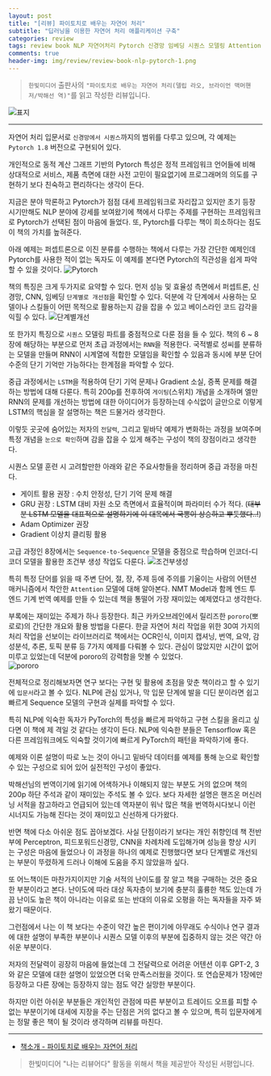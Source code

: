 ```yaml
---  
layout: post  
title: "[리뷰] 파이토치로 배우는 자연어 처리"  
subtitle: "딥러닝을 이용한 자연어 처리 애플리케이션 구축"  
categories: review  
tags: review book NLP 자연어처리 Pytorch 신경망 임베딩 시퀀스 모델링 Attention      
comments: true  
header-img: img/review/review-book-nlp-pytorch-1.png
---  
```

  
> `한빛미디어` 출판사의 `"파이토치로 배우는 자연어 처리(델립 라오, 브라이언 맥머핸 저/박해선 역)"`를 읽고 작성한 리뷰입니다.  

![표지](https://theorydb.github.io/assets/img/review/review-book-nlp-pytorch-1.png)  

---

자연어 처리 입문서로 `신경망에서 시퀀스`까지의 범위를 다루고 있으며, 각 예제는 `Pytorch 1.8` 버전으로 구현되어 있다. 

개인적으로 동적 계산 그래프 기반의 Pytorch 특성은 정적 프레임워크 언어들에 비해 상대적으로 서비스, 제품 측면에 대한 사전 고민이 필요없기에 프로그래머의 의도를 구현하기 보다 친숙하고 편리하다는 생각이 든다. 

지금은 분야 막론하고 Pytorch가 점점 대세 프레임워크로 자리잡고 있지만 초기 등장 시기만해도 NLP 분야에 강세를 보여왔기에 책에서 다루는 주제를 구현하는 프레임워크로 Pytorch가 선택된 점이 마음에 들었다. 또, Pytorch를 다루는 책이 희소하다는 점도 이 책의 가치를 높혀준다.

아래 예제는 퍼셉트론으로 이진 분류를 수행하는 책에서 다루는 가장 간단한 예제인데 Pytorch를 사용한 적이 없는 독자도 이 예제를 본다면 Pytorch의 직관성을 쉽게 파악할 수 있을 것이다.
![Pytorch](https://theorydb.github.io/assets/img/review/review-book-nlp-pytorch-2.png)  

책의 특징은 크게 두가지로 요약할 수 있다. 먼저 성능 및 효율성 측면에서 퍼셉트론, 신경망, CNN, 임베딩 `단계별로 개선점`을 확인할 수 있다. 덕분에 각 단계에서 사용하는 모델이나 스킬들이 어떤 목적으로 활용하는지 감을 잡을 수 있고 베이스라인 코드 감각을 익힐 수 있다. 
![단계별개선](https://theorydb.github.io/assets/img/review/review-book-nlp-pytorch-3.png)  

또 한가지 특징으로 `시퀀스` 모델링 파트를 중점적으로 다룬 점을 들 수 있다. 책의 6 ~ 8장에 해당하는 부분으로 먼저 초급 과정에서는 `RNN`을 적용한다. 국적별로 성씨를 분류하는 모델을 만들며 RNN이 시계열에 적합한 모델임을 확인할 수 있음과 동시에 부분 단어 수준의 단기 기억만 가능하다는 한계점을 파악할 수 있다.

중급 과정에서는 `LSTM`을 적용하여 단기 기억 문제나 Gradient 소실, 증폭 문제를 해결하는 방법에 대해 다룬다. 특히 200p를 전후하여 `게이팅`(스위치) 개념을 소개하며 엘만 RNN의 문제를 개선하는 방법에 대한 아이디어가 등장하는데 수식없이 글만으로 이렇게 LSTM의 핵심을 잘 설명하는 책은 드물거라 생각한다.

이렇듯 곳곳에 숨어있는 저자의 `전달력`, 그리고 밑바닥 예제가 변화하는 과정을 보여주며 특정 개념을 `눈으로 확인`하며 감을 잡을 수 있게 해주는 구성이 책의 장점이라고 생각한다.

시퀀스 모델 훈련 시 고려할만한 아래와 같은 주요사항들을 정리하며 중급 과정을 마친다. 
* 게이트 활용 권장 : 수치 안정성, 단기 기억 문제 해결
* GRU 권장 : LSTM 대비 자원 소모 측면에서 효율적이며 파라미터 수가 적다. (~~대부분 LSTM 모델을 대표적으로 설명하기에 이 대목에서 국뽕이 상승하고 뿌듯했다..!~~)
* Adam Optimizer 권장 
* Gradient 이상치 클리핑 활용

고급 과정인 8장에서는 `Sequence-to-Sequence` 모델을 중점으로 학습하며 인코더-디코더 모델을 활용한 조건부 생성 작업도 다룬다. 
![조건부생성](https://theorydb.github.io/assets/img/review/review-book-nlp-pytorch-4.png)  

특히 특정 단어를 읽을 때 주변 단어, 절, 장, 주제 등에 주의를 기울이는 사람의 어텐션 매커니즘에서 착안한 `Attention` 모델에 대해 알아본다. NMT Model과 함께 엔드 투 엔드 기계 번역 예제를 만들 수 있는데 책을 통떨어 가장 재미있는 예제였다고 생각한다.

부록에는 재미있는 주제가 하나 등장한다. 최근 카카오브레인에서 릴리즈한 `pororo`(뽀로로)의 간단한 개요와 활용 방법을 다룬다. 한글 자연어 처리 작업을 위한 30여 가지의 처리 작업을 선보이는 라이브러리로 책에서는 OCR인식, 이미지 캡셔닝, 번역, 요약, 감성분석, 추론, 토픽 분류 등 7가지 예제를 다뤄볼 수 있다. 관심이 많았지만 시간이 없어 미루고 있었는데 덕분에 pororo의 강력함을 맛볼 수 있었다.  
![pororo](https://theorydb.github.io/assets/img/review/review-book-nlp-pytorch-5.png)  

전체적으로 정리해보자면 연구 보다는 구현 및 활용에 초점을 맞춘 책이라고 할 수 있기에 `입문서`라고 볼 수 있다. NLP에 관심 있거나, 막 입문 단계에 발을 디딘 분이라면 쉽고 빠르게 Sequence 모델의 구현과 실제를 파악할 수 있다. 

특히 NLP에 익숙한 독자가 PyTorch의 특성을 빠르게 파악하고 구현 스킬을 올리고 싶다면 이 책에 제 격일 것 같다는 생각이 든다. NLP에 익숙한 분들은 Tensorflow 혹은 다른 프레임워크에도 익숙할 것이기에 빠르게 PyTorch의 패턴을 파악하기에 좋다. 

예제와 이론 설명이 따로 노는 것이 아니고 밑바닥 데이터를 예제를 통해 눈으로 확인할 수 있는 구성으로 되어 있어 실전적인 구성이 좋았다. 

박해선님의 번역이기에 읽기에 어색하거나 이해되지 않는 부분도 거의 없으며 책의 200p 하단 주석과 같이 재미있는 주석도 볼 수 있다. 보다 자세한 설명은 핸즈온 머신러닝 서적을 참고하라고 언급되어 있는데 역자분이 워낙 많은 책을 번역하시다보니 이런 시너지도 가능해 진다는 것이 재미있고 신선하게 다가왔다.

반면 책에 다소 아쉬운 점도 꼽아보겠다. 사실 단점이라기 보다는 개인 취향인데 책 전반부에 Perceptron, 피드포워드신경망, CNN을 차례차례 도입해가며 성능을 향상 시키는 구성은 마음에 들었으나 이 과정을 하나의 예제로 진행했다면 보다 단계별로 개선되는 부분이 뚜렸하게 드러나 이해에 도움을 주지 않았을까 싶다. 

또 어느책이든 마찬가지이지만 기술 서적의 난이도를 잘 알고 책을 구매하는 것은 중요한 부분이라고 본다. 난이도에 따라 대상 독자층이 보기에 충분히 훌륭한 책도 있는데 가끔 난이도 높은 책이 아니라는 이유로 또는 반대의 이유로 오평을 하는 독자들을 자주 봐왔기 때문이다. 

그런점에서 나는 이 책 보다는 수준이 약간 높은 편이기에 아무래도 수식이나 연구 결과에 대한 설명이 부족한 부분이나 시퀀스 모델 이후의 부분에 집중하지 않는 것은 약간 아쉬운 부분이다. 

저자의 전달력이 굉장히 마음에 들었는데 그 전달력으로 어려운 어텐션 이후 GPT-2, 3와 같은 모델에 대한 설명이 있었으면 더욱 만족스러웠을 것이다. 또 연습문제가 1장에만 등장하고 다른 장에는 등장하지 않는 점도 약간 실망한 부분이다. 

하지만 이런 아쉬운 부분들은 개인적인 관점에 따른 부분이고 트레이드 오프를 피할 수 없는 부분이기에 대세에 지장을 주는 단점은 거의 없다고 볼 수 있으며, 특히 입문자에게는 정말 좋은 책이 될 것이라 생각하며 리뷰를 마친다. 

---

* [책소개 - 파이토치로 배우는 자연어 처리](http://www.yes24.com/Product/Goods/101874047)

> 한빛미디어 "나는 리뷰어다" 활동을 위해서 책을 제공받아 작성된 서평입니다.